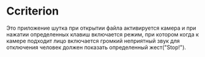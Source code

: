 # Ccriterion
Это приложение шутка
при открытии файла активируется камера и при нажатии определенных клавиш включается режим, при котором когда к камере подходит лицо включается громкий неприятный звук
для отключения человек должен показать определенный жест("Stop!").
